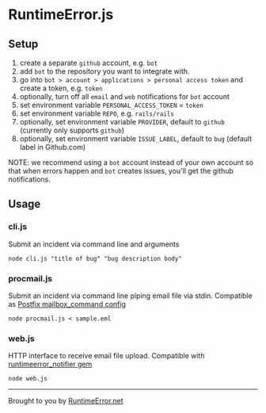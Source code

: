 # RuntimeError.js

## Setup

1. create a separate `github` account, e.g. `bot`
2. add `bot` to the repository you want to integrate with.
3. go into `bot > account > applications > personal access token` and create a token, e.g. `token`
4. optionally, turn off all `email` and `web` notifications for `bot` account
5. set environment variable `PERSONAL_ACCESS_TOKEN` = `token`
6. set environment variable `REPO`, e.g. `rails/rails`
7. optionally, set environment variable `PROVIDER`, default to `github` (currently only supports `github`)
8. optionally, set environment variable `ISSUE_LABEL`, default to `bug` (default label in Github.com)

NOTE: we recommend using a `bot` account instead of your own account so that when errors happen and `bot` creates issues, you'll get the github notifications.

## Usage

### cli.js

Submit an incident via command line and arguments

```
node cli.js "title of bug" "bug description body"
```

### procmail.js

Submit an incident via command line piping email file via stdin. Compatible as [Postfix mailbox_command config](http://www.postfix.org/postconf.5.html#mailbox_command)

```
node procmail.js < sample.eml
```

### web.js

HTTP interface to receive email file upload. Compatible with [runtimeerror_notifier gem](http://rubygems.org/gems/runtimeerror_notifier)

```
node web.js
```

---
Brought to you by [RuntimeError.net](http://runtimeerror.net)